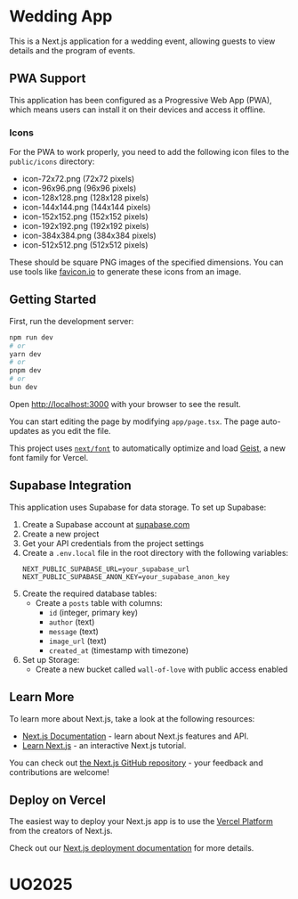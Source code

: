 # Wedding App

This is a Next.js application for a wedding event, allowing guests to view details and the program of events.

## PWA Support

This application has been configured as a Progressive Web App (PWA), which means users can install it on their devices and access it offline.

### Icons

For the PWA to work properly, you need to add the following icon files to the `public/icons` directory:

- icon-72x72.png (72x72 pixels)
- icon-96x96.png (96x96 pixels)
- icon-128x128.png (128x128 pixels)
- icon-144x144.png (144x144 pixels)
- icon-152x152.png (152x152 pixels)
- icon-192x192.png (192x192 pixels)
- icon-384x384.png (384x384 pixels)
- icon-512x512.png (512x512 pixels)

These should be square PNG images of the specified dimensions. You can use tools like [favicon.io](https://favicon.io/) to generate these icons from an image.

## Getting Started

First, run the development server:

```bash
npm run dev
# or
yarn dev
# or
pnpm dev
# or
bun dev
```

Open [http://localhost:3000](http://localhost:3000) with your browser to see the result.

You can start editing the page by modifying `app/page.tsx`. The page auto-updates as you edit the file.

This project uses [`next/font`](https://nextjs.org/docs/app/building-your-application/optimizing/fonts) to automatically optimize and load [Geist](https://vercel.com/font), a new font family for Vercel.

## Supabase Integration

This application uses Supabase for data storage. To set up Supabase:

1. Create a Supabase account at [supabase.com](https://supabase.com)
2. Create a new project
3. Get your API credentials from the project settings
4. Create a `.env.local` file in the root directory with the following variables:
   ```
   NEXT_PUBLIC_SUPABASE_URL=your_supabase_url
   NEXT_PUBLIC_SUPABASE_ANON_KEY=your_supabase_anon_key
   ```
5. Create the required database tables:
   - Create a `posts` table with columns:
     - `id` (integer, primary key)
     - `author` (text)
     - `message` (text)
     - `image_url` (text)
     - `created_at` (timestamp with timezone)
6. Set up Storage:
   - Create a new bucket called `wall-of-love` with public access enabled

## Learn More

To learn more about Next.js, take a look at the following resources:

- [Next.js Documentation](https://nextjs.org/docs) - learn about Next.js features and API.
- [Learn Next.js](https://nextjs.org/learn) - an interactive Next.js tutorial.

You can check out [the Next.js GitHub repository](https://github.com/vercel/next.js) - your feedback and contributions are welcome!

## Deploy on Vercel

The easiest way to deploy your Next.js app is to use the [Vercel Platform](https://vercel.com/new?utm_medium=default-template&filter=next.js&utm_source=create-next-app&utm_campaign=create-next-app-readme) from the creators of Next.js.

Check out our [Next.js deployment documentation](https://nextjs.org/docs/app/building-your-application/deploying) for more details.
# UO2025

